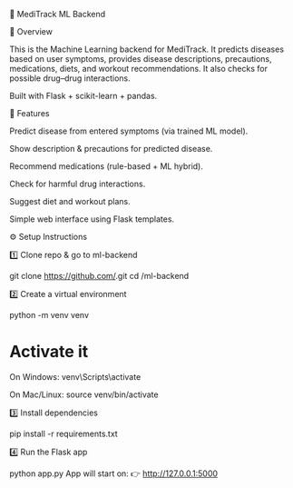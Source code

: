 🧠 MediTrack ML Backend

📌 Overview

This is the Machine Learning backend for MediTrack.
It predicts diseases based on user symptoms, provides disease descriptions, precautions, medications, diets, and workout recommendations. It also checks for possible drug–drug interactions.

Built with Flask + scikit-learn + pandas.

🚀 Features

Predict disease from entered symptoms (via trained ML model).

Show description & precautions for predicted disease.

Recommend medications (rule-based + ML hybrid).

Check for harmful drug interactions.

Suggest diet and workout plans.

Simple web interface using Flask templates.

⚙️ Setup Instructions

1️⃣ Clone repo & go to ml-backend

git clone https://github.com/<team-repo>.git
cd <team-repo>/ml-backend

2️⃣ Create a virtual environment

python -m venv venv

# Activate it

On Windows:
venv\Scripts\activate

On Mac/Linux:
source venv/bin/activate

3️⃣ Install dependencies

pip install -r requirements.txt

4️⃣ Run the Flask app

python app.py
App will start on:
👉 http://127.0.0.1:5000

